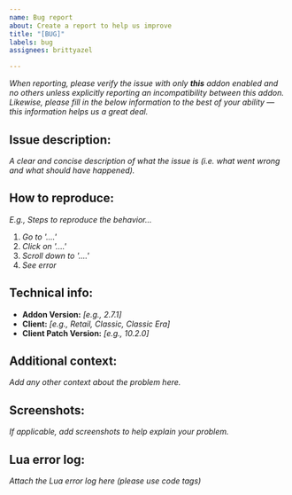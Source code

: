 ```yaml
---
name: Bug report
about: Create a report to help us improve
title: "[BUG]"
labels: bug
assignees: brittyazel

---
```


*When reporting, please verify the issue with only **this** addon enabled and no others unless explicitly reporting an
incompatibility between this addon. Likewise, please fill in the below information to the best of your ability — this
information helps us a great deal.*

## Issue description:

*A clear and concise description of what the issue is (i.e. what went wrong and what should have happened).*

## How to reproduce:

*E.g., Steps to reproduce the behavior...*

1. *Go to '....'*
2. *Click on '....'*
3. *Scroll down to '....'*
4. *See error*

## Technical info:

- **Addon Version:** *[e.g., 2.7.1]*
- **Client:** *[e.g., Retail, Classic, Classic Era]*
- **Client Patch Version:** *[e.g., 10.2.0]*

## Additional context:

*Add any other context about the problem here.*

## Screenshots:

*If applicable, add screenshots to help explain your problem.*

## Lua error log:

*Attach the Lua error log here (please use code tags)*
